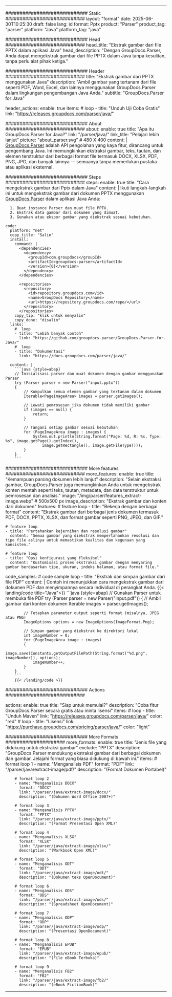 


---
############################# Static ############################
layout: "format"
date:  2025-06-30T10:25:30
draft: false
lang: id
format: Pptx
product: "Parser"
product_tag: "parser"
platform: "Java"
platform_tag: "java"

############################# Head ############################
head_title: "Ekstrak gambar dari file PPTX dalam aplikasi Java"
head_description: "Dengan GroupDocs.Parser, Anda dapat mengekstrak gambar dari file PPTX dalam Java tanpa kesulitan, tanpa perlu alat pihak ketiga."

############################# Header ############################
title: "Ekstrak gambar dari PPTX menggunakan Java" 
description: "Ambil gambar yang tertanam dari file seperti PDF, Word, Excel, dan lainnya menggunakan GroupDocs.Parser dalam lingkungan pengembangan Java Anda."
subtitle: "GroupDocs.Parser for Java" 

header_actions:
  enable: true
  items:
    #  loop
    - title: "Unduh Uji Coba Gratis"
      link: "https://releases.groupdocs.com/parser/java/"
      
############################# About ############################
about:
    enable: true
    title: "Apa itu GroupDocs.Parser for Java?"
    link: "/parser/java/"
    link_title: "Pelajari lebih lanjut"
    picture: "about_parser.svg" # 480 X 400
    content: |
       [GroupDocs.Parser](/parser/java/) adalah API pengolahan yang kaya fitur, dirancang untuk pengembang Java. Ini memungkinkan ekstraksi gambar, teks, tautan, dan elemen terstruktur dari berbagai format file termasuk DOCX, XLSX, PDF, PNG, JPG, dan banyak lainnya — semuanya tanpa memerlukan pustaka atau aplikasi eksternal.

############################# Steps ############################
steps:
    enable: true
    title: "Cara mengekstrak gambar dari Pptx dalam Java"
    content: |
      Ikuti langkah-langkah ini untuk mengekstrak gambar dari dokumen PPTX menggunakan [GroupDocs.Parser](/parser/java/) dalam aplikasi Java Anda:
      
      1. Buat instance Parser dan muat file PPTX.
      2. Ekstrak data gambar dari dokumen yang dimuat.
      3. Gunakan atau ekspor gambar yang diekstrak sesuai kebutuhan.
   
    code:
      platform: "net"
      copy_title: "Salin"
      install:
        command: |
          <dependencies>
            <dependency>
              <groupId>com.groupdocs</groupId>
              <artifactId>groupdocs-parser</artifactId>
              <version>{0}</version>
            </dependency>
          </dependencies>

          <repositories>
            <repository>
              <id>repository.groupdocs.com</id>
              <name>GroupDocs Repository</name>
              <url>https://repository.groupdocs.com/repo/</url>
            </repository>
          </repositories>
        copy_tip: "klik untuk menyalin"
        copy_done: "disalin"
      links:
        #  loop
        - title: "Lebih banyak contoh"
          link: "https://github.com/groupdocs-parser/GroupDocs.Parser-for-Java/"
        #  loop
        - title: "Dokumentasi"
          link: "https://docs.groupdocs.com/parser/java/"
          
      content: |
        ```java {style=abap}
        // Inisialisasi parser dan muat dokumen dengan gambar menggunakan Parser
        try (Parser parser = new Parser("input.pptx"))
        {
            // Kumpulkan semua elemen gambar yang tertanam dalam dokumen
            Iterable<PageImageArea> images = parser.getImages();

            // Lewati pemrosesan jika dokumen tidak memiliki gambar
            if (images == null) {
                return;
            }

            // Tangani setiap gambar sesuai kebutuhan
            for (PageImageArea image : images) {
                System.out.println(String.format("Page: %d, R: %s, Type: %s", image.getPage().getIndex(), 
                    image.getRectangle(), image.getFileType()));
            }
        }
        ```            

############################# More features ############################
more_features:
  enable: true
  title: "Kemampuan parsing dokumen lebih lanjut"
  description: "Selain ekstraksi gambar, GroupDocs.Parser juga memungkinkan Anda untuk mengekstrak konten mentah seperti teks, tautan, metadata, dan data terstruktur untuk pemrosesan dan analisis."
  image: "/img/parser/features_extract-image.webp" # 500x500 px
  image_description: "Ekstrak gambar dan konten dari dokumen"
  features:
    # feature loop
    - title: "Bekerja dengan berbagai format"
      content: "Ekstrak gambar dari berbagai jenis dokumen termasuk PDF, DOCX, PPTX, XLSX, dan format gambar seperti PNG, JPEG, dan GIF."

    # feature loop
    - title: "Pertahankan kejernihan dan resolusi gambar"
      content: "Semua gambar yang diekstrak mempertahankan resolusi dan tipe file aslinya untuk memastikan kualitas dan kegunaan yang konsisten."

    # feature loop
    - title: "Opsi konfigurasi yang fleksibel"
      content: "Kustomisasi proses ekstraksi gambar dengan menyaring gambar berdasarkan tipe, ukuran, indeks halaman, atau format file."
      
  code_samples:
    # code sample loop
    - title: "Ekstrak dan simpan gambar dari file PDF"
      content: |
        Contoh ini menunjukkan cara mengekstrak gambar dari dokumen PDF dan menyimpannya secara individual di perangkat Anda.
        {{< landing/code title="Java">}}
        ```java {style=abap}
        //  Gunakan Parser untuk membuka file PDF
        try (Parser parser = new Parser("input.pdf"))
        {
            // Ambil gambar dari konten dokumen
            Iterable<PageImageArea> images = parser.getImages();

            // Tetapkan parameter output seperti format (misalnya, JPEG atau PNG)
            ImageOptions options = new ImageOptions(ImageFormat.Png);

            // Simpan gambar yang diekstrak ke direktori lokal
            int imageNumber = 0;
            for (PageImageArea image : images)
            {
                image.save(Constants.getOutputFilePath(String.format("%d.png", imageNumber)), options);
                imageNumber++;
            }
        }
        ```
        {{< /landing/code >}}


############################# Actions ############################

actions:
  enable: true
  title: "Siap untuk memulai?"
  description: "Coba fitur GroupDocs.Parser secara gratis atau minta lisensi"
  items:
    #  loop
    - title: "Unduh Maven"
      link: "https://releases.groupdocs.com/parser/java/"
      color: "red"
        #  loop
    - title: "Lisensi"
      link: "https://purchase.groupdocs.com/pricing/parser/java/"
      color: "light"


############################# More Formats #####################
more_formats:
    enable: true
    title: "Jenis file yang didukung untuk ekstraksi gambar"
    exclude: "PPTX"
    description: "GroupDocs.Parser mendukung ekstraksi gambar dari berbagai dokumen dan gambar. Jelajahi format yang biasa didukung di bawah ini."
    items: 
        # format loop 1
        - name: "Menganalisis PDF"
          format: "PDF"
          link: "/parser/java/extract-image/pdf/"
          description: "(Format Dokumen Portabel)"
          
        # format loop 2
        - name: "Menganalisis DOCX"
          format: "DOCX"
          link: "/parser/java/extract-image/docx/"
          description: "(Dokumen Word Office 2007+)"
          
        # format loop 3
        - name: "Menganalisis PPTX"
          format: "PPTX"
          link: "/parser/java/extract-image/pptx/"
          description: "(Format Presentasi Open XML)"
          
        # format loop 4
        - name: "Menganalisis XLSX"
          format: "XLSX"
          link: "/parser/java/extract-image/xlsx/"
          description: "(Workbook Open XML)"
          
        # format loop 5
        - name: "Menganalisis ODT"
          format: "ODT"
          link: "/parser/java/extract-image/odt/"
          description: "(Dokumen teks OpenDocument)"
          
        # format loop 6
        - name: "Menganalisis ODS"
          format: "ODS"
          link: "/parser/java/extract-image/ods/"
          description: "(Spreadsheet OpenDocument)"
          
        # format loop 7
        - name: "Menganalisis ODP"
          format: "ODP"
          link: "/parser/java/extract-image/odp/"
          description: "(Presentasi OpenDocument)"
          
        # format loop 8
        - name: "Menganalisis EPUB"
          format: "EPUB"
          link: "/parser/java/extract-image/epub/"
          description: "(File eBook Terbuka)"
          
        # format loop 9
        - name: "Menganalisis FB2"
          format: "FB2"
          link: "/parser/java/extract-image/fb2/"
          description: "(eBook FictionBook)"
         
          

---